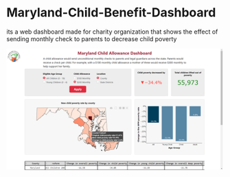 # Maryland-Child-Benefit-Dashboard

its a web dashboard made for charity organization that shows the effect of sending monthly check to parents to decrease child poverty

![alt text](https://github.com/Mazen72/Maryland-Child-Benefit-Dashboard/blob/master/assets/img1.png)


 









 
